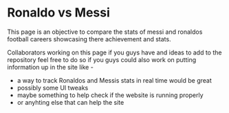 # Ronaldo vs Messi
This page is an objective to compare the stats of messi and ronaldos football careers showcasing there achievement and stats.

Collaborators working on this page if you guys have and ideas to add to the repository feel free to do so 
if you guys could also work on putting information up in the site like - 
- a way to track Ronaldos and Messis stats in real time would be great 
- possibly some UI tweaks 
- maybe something to help check if the website is running properly
- or anyhting else that can help the site 

